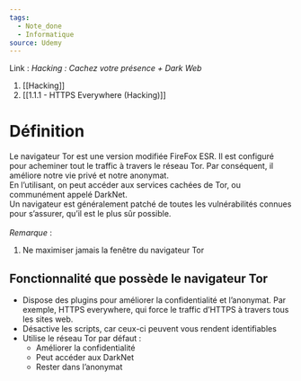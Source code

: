 ```yaml
---
tags:
  - Note_done
  - Informatique
source: Udemy
---
```


Link :
_Hacking : Cachez votre présence + Dark Web_
1. [[Hacking]]
2. [[1.1.1 - HTTPS Everywhere (Hacking)]]

# Définition
Le navigateur Tor est une version modifiée FireFox ESR. Il est configuré pour acheminer tout le traffic à travers le réseau Tor. Par conséquent, il améliore notre vie privé et notre anonymat. 
\
En l’utilisant, on peut accéder aux services cachées de Tor, ou communément appelé DarkNet. 
\
Un navigateur est généralement patché de toutes les vulnérabilités connues pour s’assurer, qu’il est le plus sûr possible. 
\
\
_Remarque_ :
1. Ne maximiser jamais la fenêtre du navigateur Tor
## Fonctionnalité que possède le navigateur Tor 
- Dispose des plugins pour améliorer la confidentialité et l’anonymat. Par exemple, HTTPS everywhere, qui force le traffic d’HTTPS à travers tous les sites web. 
- Désactive les scripts, car ceux-ci peuvent vous rendent identifiables 
- Utilise le réseau Tor par défaut :
	- Améliorer la confidentialité 
	- Peut accéder aux DarkNet
	- Rester dans l’anonymat 

